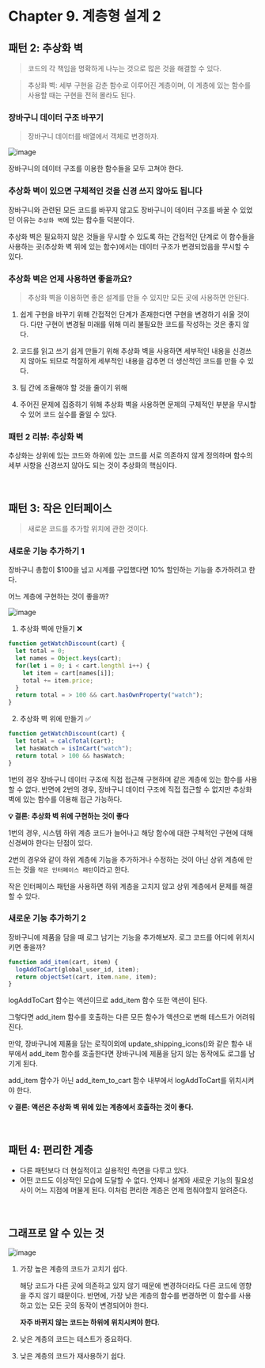# Chapter 9. 계층형 설계 2

## 패턴 2: 추상화 벽

> 코드의 각 책임을 명확하게 나누는 것으로 많은 것을 해결할 수 있다.

> 추상화 벽: 세부 구현을 감춘 함수로 이루어진 계층이며, 이 계층에 있는 함수를 사용할 때는 구현을 전혀 몰라도 된다.

### 장바구니 데이터 구조 바꾸기

> 장바구니 데이터를 배열에서 객체로 변경하자.

![image](https://github.com/dmswl98/careerboost/assets/76807107/e2b37e04-1dfc-4fe7-8a12-dc392e7bd517)

장바구니의 데이터 구조를 이용한 함수들을 모두 고쳐야 한다.

### 추상화 벽이 있으면 구체적인 것을 신경 쓰지 않아도 됩니다

장바구니와 관련된 모든 코드를 바꾸지 않고도 장바구니이 데이터 구조를 바꿀 수 있었던 이유는 `추상화 벽`에 있는 함수들 덕분이다.

추상화 벽은 필요하지 않은 것들을 무시할 수 있도록 하는 간접적인 단계로 이 함수들을 사용하는 곳(추상화 벽 위에 있는 함수)에서는 데이터 구조가 변경되었음을 무시할 수 있다.

### 추상화 벽은 언제 사용하면 좋을까요?

> 추상화 벽을 이용하면 좋은 설계를 만들 수 있지만 모든 곳에 사용하면 안된다.

1. 쉽게 구현을 바꾸기 위해
   간접적인 단계가 존재한다면 구현을 변경하기 쉬울 것이다. 다만 구현이 변경될 미래를 위해 미리 불필요한 코드를 작성하는 것은 좋지 않다.

2. 코드를 읽고 쓰기 쉽게 만들기 위해
   추상화 벽을 사용하면 세부적인 내용을 신경쓰지 않아도 되므로 적절하게 세부적인 내용을 감추면 더 생산적인 코드를 만들 수 있다.

3. 팀 간에 조율해야 할 것을 줄이기 위해
4. 주어진 문제에 집중하기 위해
   추상화 벽을 사용하면 문제의 구체적인 부분을 무시할 수 있어 코드 실수를 줄일 수 있다.

### 패턴 2 리뷰: 추상화 벽

추상화는 상위에 있는 코드와 하위에 있는 코드를 서로 의존하지 않게 정의하며 함수의 세부 사항을 신경쓰지 않아도 되는 것이 추상화의 핵심이다.

<br />

## 패턴 3: 작은 인터페이스

> 새로운 코드를 추가할 위치에 관한 것이다.

### 새로운 기능 추가하기 1

장바구니 총합이 $100을 넘고 시계를 구입했다면 10% 할인하는 기능을 추가하려고 한다.

어느 계층에 구현하는 것이 좋을까?

![image](https://github.com/dmswl98/careerboost/assets/76807107/d9ac9dc2-7405-49d5-b4c5-a90767ac5d90)

1. 추상화 벽에 만들기 ❌

```ts
function getWatchDiscount(cart) {
  let total = 0;
  let names = Object.keys(cart);
  for(let i = 0; i < cart.lengthl i++) {
    let item = cart[names[i]];
    total += item.price;
  }
  return total = > 100 && cart.hasOwnProperty("watch");
}
```

2. 추상화 벽 위에 만들기 ✅

```ts
function getWatchDiscount(cart) {
  let total = calcTotal(cart);
  let hasWatch = isInCart("watch");
  return total > 100 && hasWatch;
}
```

1번의 경우 장바구니 데이터 구조에 직접 접근해 구현하며 같은 계층에 있는 함수를 사용할 수 없다.
반면에 2번의 경우, 장바구니 데이터 구조에 직접 접근할 수 없지만 추상화 벽에 있는 함수를 이용해 접근 가능하다.

**💡 결론: 추상화 벽 위에 구현하는 것이 좋다**

1번의 경우, 시스템 하위 계층 코드가 늘어나고 해당 함수에 대한 구체적인 구현에 대해 신경써야 한다는 단점이 있다.

2번의 경우와 같이 하위 계층에 기능을 추가하거나 수정하는 것이 아닌 상위 계층에 만드는 것을 `작은 인터페이스 패턴`이라고 한다.

작은 인터페이스 패턴을 사용하면 하위 계층을 고치지 않고 상위 계층에서 문제를 해결할 수 있다.

### 새로운 기능 추가하기 2

장바구니에 제품을 담을 때 로그 남기는 기능을 추가해보자.
로그 코드를 어디에 위치시키면 좋을까?

```ts
function add_item(cart, item) {
  logAddToCart(global_user_id, item);
  return objectSet(cart, item.name, item);
}
```

logAddToCart 함수는 액션이므로 add_item 함수 또한 액션이 된다.

그렇다면 add_item 함수를 호출하는 다른 모든 함수가 액션으로 변해 테스트가 어려워진다.

만약, 장바구니에 제품을 담는 로직이외에 update_shipping_icons()와 같은 함수 내부에서 add_item 함수를 호출한다면 장바구니에 제품을 담지 않는 동작에도 로그를 남기게 된다.

add_item 함수가 아닌 add_item_to_cart 함수 내부에서 logAddToCart를 위치시켜야 한다.

**💡 결론: 액션은 추상화 벽 위에 있는 계층에서 호출하는 것이 좋다.**

<br />

## 패턴 4: 편리한 계층

- 다른 패턴보다 더 현실적이고 실용적인 측면을 다루고 있다.
- 어떤 코드도 이상적인 모습에 도달할 수 없다. 언제나 설계와 새로운 기능의 필요성 사이 어느 지점에 머물게 된다. 이처럼 편리한 계층은 언제 멈춰야할지 알려준다.

<br />

## 그래프로 알 수 있는 것

![image](https://github.com/dmswl98/careerboost/assets/76807107/a24e52a7-9154-48d6-8f8e-871b2178602b)

1. 가장 높은 계층의 코드가 고치기 쉽다.

   해당 코드가 다른 곳에 의존하고 있지 않기 때문에 변경하더라도 다른 코드에 영향을 주지 않기 떄문이다.
   반면에, 가장 낮은 계층의 함수를 변경하면 이 함수를 사용하고 있는 모든 곳의 동작이 변경되어야 한다.

   **자주 바뀌지 않는 코드는 하위에 위치시켜야 한다.**

2. 낮은 계층의 코드는 테스트가 중요하다.
3. 낮은 계층의 코드가 재사용하기 쉽다.
